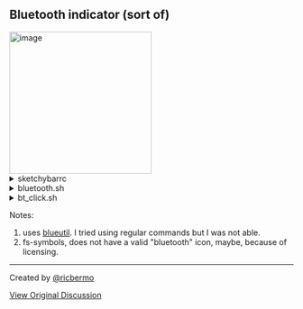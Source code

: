 ## Bluetooth indicator (sort of)

<img width="252" alt="image" src="https://user-images.githubusercontent.com/2601363/210251472-b02e5ea8-fc1a-4817-b4d9-e64597c66116.png">

<details>
  <summary>sketchybarrc</summary>

```bash
sketchybar  -m --add event bluetooth_change "com.apple.bluetooth.status" \
            --add item bluetooth right                                   \
            --set bluetooth script="$PLUGIN_DIR/bluetooth.sh"            \
                           click_script="$PLUGIN_DIR/bt_click.sh"        \
                           update_freq=5                                 \
            --subscribe bluetooth bluetooth_change
```
</details>

<details>
  <summary>bluetooth.sh</summary>

```bash
#!/usr/bin/env sh

STATE=$(blueutil -p)

if [ $STATE = 0 ]; then
  sketchybar --set $NAME label="" icon=􁅒
else
  sketchybar --set $NAME label="" icon=􀖀
fi
```
</details>

<details>
  <summary>bt_click.sh</summary>

```bash
#!/usr/bin/env sh

STATE=$(blueutil -p)


if [ "$STATE" = "0" ]; then
  blueutil -p 1
else
  blueutil -p 0
fi
```
</details>

Notes:
1. uses [blueutil](https://github.com/toy/blueutil). I tried using regular commands but I was not able.
2. fs-symbols, does not have a valid "bluetooth" icon, maybe, because of licensing.


---

Created by [@ricbermo](https://github.com/ricbermo)

[View Original Discussion](https://github.com/FelixKratz/SketchyBar/discussions/12#discussioncomment-4572652)
